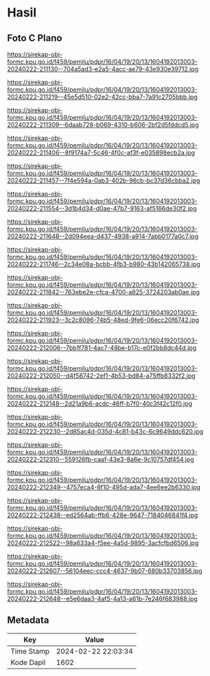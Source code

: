 # Hasil

## Foto C Plano

https://sirekap-obj-formc.kpu.go.id/f459/pemilu/pdpr/16/04/19/20/13/1604192013003-20240222-211130--704a5ad3-e2a5-4acc-ae79-43e930e39712.jpg

https://sirekap-obj-formc.kpu.go.id/f459/pemilu/pdpr/16/04/19/20/13/1604192013003-20240222-211219--45e5d510-02e2-42cc-bba7-7a91c2705bbb.jpg

https://sirekap-obj-formc.kpu.go.id/f459/pemilu/pdpr/16/04/19/20/13/1604192013003-20240222-211309--6daab728-b069-4310-b606-2bf2d5fddcd5.jpg

https://sirekap-obj-formc.kpu.go.id/f459/pemilu/pdpr/16/04/19/20/13/1604192013003-20240222-211406--8f9174a7-5c46-4f0c-af3f-e035898ecb2a.jpg

https://sirekap-obj-formc.kpu.go.id/f459/pemilu/pdpr/16/04/19/20/13/1604192013003-20240222-211457--7f4e594a-0ab3-402b-96cb-bc37d36cbba2.jpg

https://sirekap-obj-formc.kpu.go.id/f459/pemilu/pdpr/16/04/19/20/13/1604192013003-20240222-211554--3d1b4d34-d0ae-47b7-9163-af5166de30f2.jpg

https://sirekap-obj-formc.kpu.go.id/f459/pemilu/pdpr/16/04/19/20/13/1604192013003-20240222-211648--2d094eea-d437-4938-a914-7abb0177a0c7.jpg

https://sirekap-obj-formc.kpu.go.id/f459/pemilu/pdpr/16/04/19/20/13/1604192013003-20240222-211746--2c34e08a-bcbb-4fb3-b980-43b142065738.jpg

https://sirekap-obj-formc.kpu.go.id/f459/pemilu/pdpr/16/04/19/20/13/1604192013003-20240222-211842--763ebe2e-cfca-4700-a825-3724203ab0ae.jpg

https://sirekap-obj-formc.kpu.go.id/f459/pemilu/pdpr/16/04/19/20/13/1604192013003-20240222-211923--3c2c8096-74b5-48ed-9fe6-06ecc20f6742.jpg

https://sirekap-obj-formc.kpu.go.id/f459/pemilu/pdpr/16/04/19/20/13/1604192013003-20240222-212006--7bb1f781-4ac7-48be-b17c-e0f2bb8dc44d.jpg

https://sirekap-obj-formc.kpu.go.id/f459/pemilu/pdpr/16/04/19/20/13/1604192013003-20240222-212050--d4f58742-2ef1-4b53-bd84-a75ffb8332f2.jpg

https://sirekap-obj-formc.kpu.go.id/f459/pemilu/pdpr/16/04/19/20/13/1604192013003-20240222-212148--2d21a9b6-acdc-46ff-b7f0-40c3f42c12f0.jpg

https://sirekap-obj-formc.kpu.go.id/f459/pemilu/pdpr/16/04/19/20/13/1604192013003-20240222-212230--2d85ac4d-035d-4c81-b43c-6c9649ddc620.jpg

https://sirekap-obj-formc.kpu.go.id/f459/pemilu/pdpr/16/04/19/20/13/1604192013003-20240222-212310--559126fb-caaf-43e3-8a6e-9c10757df454.jpg

https://sirekap-obj-formc.kpu.go.id/f459/pemilu/pdpr/16/04/19/20/13/1604192013003-20240222-212349--4757eca4-8f10-495d-ada7-4ee6ee2b6330.jpg

https://sirekap-obj-formc.kpu.go.id/f459/pemilu/pdpr/16/04/19/20/13/1604192013003-20240222-212438--ed2564ab-ffb6-428e-9647-7184046841f4.jpg

https://sirekap-obj-formc.kpu.go.id/f459/pemilu/pdpr/16/04/19/20/13/1604192013003-20240222-212522--98a633a4-f5ee-4a5d-9895-3acfcfbd6506.jpg

https://sirekap-obj-formc.kpu.go.id/f459/pemilu/pdpr/16/04/19/20/13/1604192013003-20240222-212607--56104eec-ccc4-4637-9b07-680b33703856.jpg

https://sirekap-obj-formc.kpu.go.id/f459/pemilu/pdpr/16/04/19/20/13/1604192013003-20240222-212648--e5e6daa3-4af5-4a13-a61b-7e246f683988.jpg


## Metadata

| Key        | Value               |
| ---------- | ------------------- |
| Time Stamp | 2024-02-22 22:03:34 |
| Kode Dapil | 1602                |




